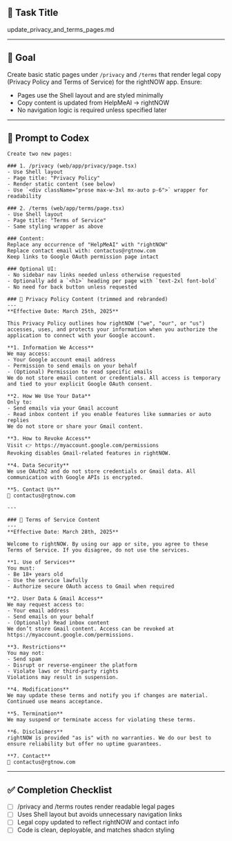 ## 📄 Task Title
update_privacy_and_terms_pages.md

---

## 🎯 Goal
Create basic static pages under `/privacy` and `/terms` that render legal copy (Privacy Policy and Terms of Service) for the rightNOW app.
Ensure:
- Pages use the Shell layout and are styled minimally
- Copy content is updated from HelpMeAI → rightNOW
- No navigation logic is required unless specified later

---

## 🧠 Prompt to Codex
```
Create two new pages:

### 1. /privacy (web/app/privacy/page.tsx)
- Use Shell layout
- Page title: "Privacy Policy"
- Render static content (see below)
- Use `<div className="prose max-w-3xl mx-auto p-6">` wrapper for readability

### 2. /terms (web/app/terms/page.tsx)
- Use Shell layout
- Page title: "Terms of Service"
- Same styling wrapper as above

### Content:
Replace any occurrence of "HelpMeAI" with "rightNOW"
Replace contact email with: contactus@rgtnow.com
Keep links to Google OAuth permission page intact

### Optional UI:
- No sidebar nav links needed unless otherwise requested
- Optionally add a `<h1>` heading per page with `text-2xl font-bold`
- No need for back button unless requested

### 📄 Privacy Policy Content (trimmed and rebranded)
---
**Effective Date: March 25th, 2025**

This Privacy Policy outlines how rightNOW ("we", "our", or "us") accesses, uses, and protects your information when you authorize the application to connect with your Google account.

**1. Information We Access**
We may access:
- Your Google account email address
- Permission to send emails on your behalf
- (Optional) Permission to read specific emails
We do not store email content or credentials. All access is temporary and tied to your explicit Google OAuth consent.

**2. How We Use Your Data**
Only to:
- Send emails via your Gmail account
- Read inbox content if you enable features like summaries or auto replies
We do not store or share your Gmail content.

**3. How to Revoke Access**
Visit 👉 https://myaccount.google.com/permissions
Revoking disables Gmail-related features in rightNOW.

**4. Data Security**
We use OAuth2 and do not store credentials or Gmail data. All communication with Google APIs is encrypted.

**5. Contact Us**
📧 contactus@rgtnow.com

---

### 📄 Terms of Service Content
---
**Effective Date: March 28th, 2025**

Welcome to rightNOW. By using our app or site, you agree to these Terms of Service. If you disagree, do not use the services.

**1. Use of Services**
You must:
- Be 18+ years old
- Use the service lawfully
- Authorize secure OAuth access to Gmail when required

**2. User Data & Gmail Access**
We may request access to:
- Your email address
- Send emails on your behalf
- (Optionally) Read inbox content
We don’t store Gmail content. Access can be revoked at https://myaccount.google.com/permissions.

**3. Restrictions**
You may not:
- Send spam
- Disrupt or reverse-engineer the platform
- Violate laws or third-party rights
Violations may result in suspension.

**4. Modifications**
We may update these terms and notify you if changes are material. Continued use means acceptance.

**5. Termination**
We may suspend or terminate access for violating these terms.

**6. Disclaimers**
rightNOW is provided "as is" with no warranties. We do our best to ensure reliability but offer no uptime guarantees.

**7. Contact**
📧 contactus@rgtnow.com
```

---

## ✅ Completion Checklist
- [ ] /privacy and /terms routes render readable legal pages
- [ ] Uses Shell layout but avoids unnecessary navigation links
- [ ] Legal copy updated to reflect rightNOW and contact info
- [ ] Code is clean, deployable, and matches shadcn styling

